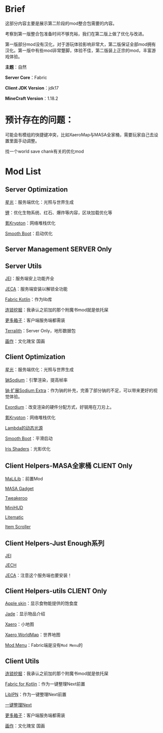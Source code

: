 # Brief
这部分内容主要是展示第二阶段的mod整合包需要的内容。

考察到第一版整合包准备时间不够充裕，我们在第二版上做了优化与改进。

第一版部分mod没有汉化，对于游玩体验影响非常大，第二版保证全部mod拥有汉化。第一版中有些mod非常蹩脚，体验不佳，第二版装上正宗的mod，丰富游戏体验。

**主题**：自然

**Server Core**：Fabric

**Client JDK Version**：jdk17

**MineCraft Version**：1.18.2

# 预计存在的问题：
可能会有模组的快捷键冲突，比如XaeroMap与MASA全家桶，需要玩家自己去设置里面手动调整。

找一个world save  chank有关的优化mod
# Mod List
## Server Optimization
[星光](https://www.mcmod.cn/class/3303.html)：服务端优化：光照与世界生成

[锂](https://www.mcmod.cn/class/2292.html)：优化生物系统、红石、爆炸等内容，区块加载优化等

[氪Krypton](https://www.mcmod.cn/class/3399.html)：网络堆栈优化

[Smooth Boot](https://www.mcmod.cn/class/3422.html)：启动优化

## Server Management SERVER Only


## Server Utils
[JEI](https://www.mcmod.cn/class/459.html)：服务端安上功能齐全

[JECA](https://www.mcmod.cn/class/3643.html)：服务端安装以解锁全功能

[Fabric Kotlin](https://www.mcmod.cn/class/2126.html)：作为lib库

[连锁挖掘](https://www.mcmod.cn/class/3080.html)：我承认之前加的那个附魔书mod就是依托屎

[更多箱子](https://www.mcmod.cn/class/20.html)：客户端服务端都需装

[Terralith](https://www.mcmod.cn/class/4557.html)：Server Only，地形数据包

[画作](https://www.mcmod.cn/class/6540.html)：文化瑰宝  国画
## Client Optimization
[星光](https://www.mcmod.cn/class/3303.html)：服务端优化：光照与世界生成

[钠Sodium](https://www.mcmod.cn/class/2785.html)：引擎渲染，提高帧率 

[钠·扩展Sodium Extra](https://www.mcmod.cn/class/3701.html)：作为钠的补充，完善了部分钠的不足，可以带来更好的视觉体验。

[Exordium](https://www.mcmod.cn/class/7540.html)：改变渲染的硬件分配方式，好钢用在刀刃上。

[氪Krypton](https://www.mcmod.cn/class/3399.html)：网络堆栈优化

[Lambda的动态光源](https://www.mcmod.cn/class/2954.html)

[Smooth Boot](https://www.mcmod.cn/class/3422.html)：平滑启动

[Iris Shaders](https://www.mcmod.cn/class/3697.html)：光影优化

## Client Helpers-MASA全家桶 CLIENT Only
[MaLiLib](https://www.mcmod.cn/class/2298.html)：前置Mod

[MASA Gadget](https://www.mcmod.cn/class/4203.html)

[Tweakeroo](https://www.mcmod.cn/class/2230.html)

[MiniHUD](https://www.mcmod.cn/class/2311.html)

[Litematic](https://www.mcmod.cn/class/2261.html)

[Item Scroller](https://www.mcmod.cn/class/1529.html)
## Client Helpers-Just Enough系列
[JEI](https://www.mcmod.cn/class/459.html) 

[JECH](https://www.mcmod.cn/class/840.html) 

[JECA](https://www.mcmod.cn/class/3643.html)：注意这个服务端也要安装！

## Client Helpers-utils CLIENT Only
[Apple skin](https://www.mcmod.cn/class/744.html)：显示食物能提供的饱食度

[Jade](https://www.mcmod.cn/class/3482.html)：显示物品介绍 

[Xaero](https://www.mcmod.cn/class/1701.html)：小地图

[Xaero WorldMap](https://www.mcmod.cn/class/1483.html)：世界地图

[Mod Menu](https://www.mcmod.cn/class/1675.html)：Fabric端是没有`Mod Menu`的

## Client Utils

[连锁挖掘](https://www.mcmod.cn/class/3080.html)：我承认之前加的那个附魔书mod就是依托屎

[Fabric for Kotlin](https://www.mcmod.cn/class/2126.html)：作为一键整理Next前置

[LibIPN](https://www.mcmod.cn/class/7713.html)：作为一键整理Next前置

[一键整理Next](https://www.mcmod.cn/class/4104.html)

[更多箱子](https://www.mcmod.cn/class/20.html)：客户端服务端都需装

[画作](https://www.mcmod.cn/class/6540.html)：文化瑰宝  国画
